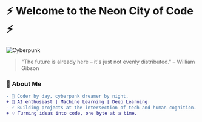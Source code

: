 # ⚡️ Welcome to the Neon City of Code ⚡️

![Cyberpunk](https://media.giphy.com/media/Q6jo1P6EaS8p2/giphy.gif)

> "The future is already here – it's just not evenly distributed." – William Gibson

### 👾 About Me
```diff
- 💾 Coder by day, cyberpunk dreamer by night.
+ 🧠 AI enthusiast | Machine Learning | Deep Learning
- ⚡️ Building projects at the intersection of tech and human cognition.
+ 💡 Turning ideas into code, one byte at a time.
